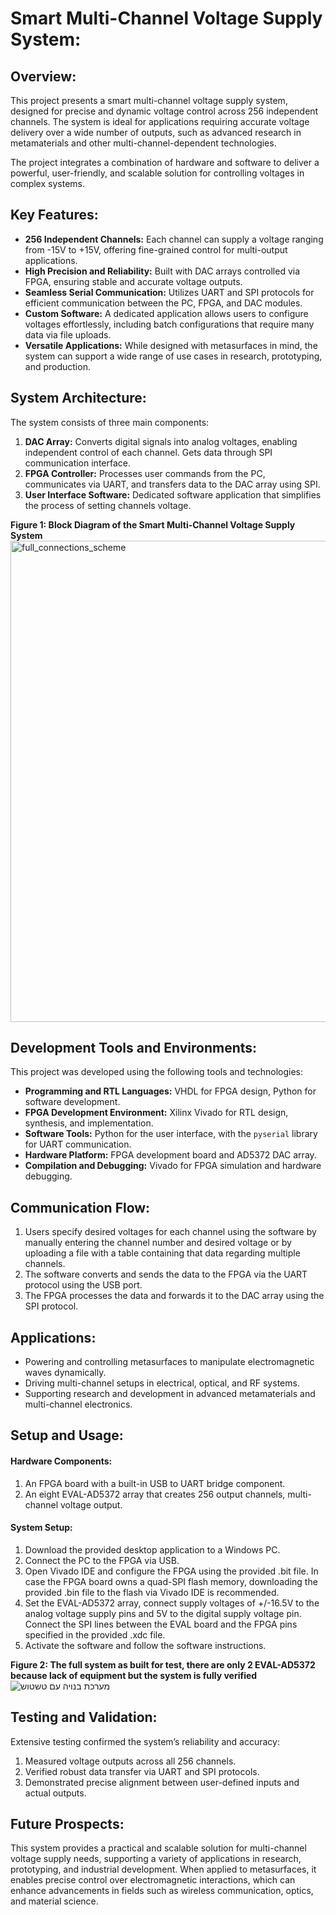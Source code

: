 # **Smart Multi-Channel Voltage Supply System:**

## **Overview:**
This project presents a smart multi-channel voltage supply system, designed for precise and dynamic voltage control across 256 independent channels. The system is ideal for applications requiring accurate voltage delivery over a wide number of outputs, such as advanced research in metamaterials and other multi-channel-dependent technologies.

The project integrates a combination of hardware and software to deliver a powerful, user-friendly, and scalable solution for controlling voltages in complex systems.

## **Key Features:**
- **256 Independent Channels:** Each channel can supply a voltage ranging from -15V to +15V, offering fine-grained control for multi-output applications.  
- **High Precision and Reliability:** Built with DAC arrays controlled via FPGA, ensuring stable and accurate voltage outputs.  
- **Seamless Serial Communication:** Utilizes UART and SPI protocols for efficient communication between the PC, FPGA, and DAC modules.  
- **Custom Software:** A dedicated application allows users to configure voltages effortlessly, including batch configurations that require many data via file uploads.  
- **Versatile Applications:** While designed with metasurfaces in mind, the system can support a wide range of use cases in research, prototyping, and production.  

## **System Architecture:**
The system consists of three main components:  
1. **DAC Array:** Converts digital signals into analog voltages, enabling independent control of each channel. Gets data through SPI communication interface.   
2. **FPGA Controller:** Processes user commands from the PC, communicates via UART, and transfers data to the DAC array using SPI.  
3. **User Interface Software:** Dedicated software application that simplifies the process of setting channels voltage.

**Figure 1: Block Diagram of the Smart Multi-Channel Voltage Supply System** <img width="770" alt="full_connections_scheme" src="https://github.com/user-attachments/assets/91e65abd-ff0d-4a83-9744-38653927f7c7" />    

## **Development Tools and Environments:**
This project was developed using the following tools and technologies:
- **Programming and RTL Languages:** VHDL for FPGA design, Python for software development.
- **FPGA Development Environment:** Xilinx Vivado for RTL design, synthesis, and implementation.
- **Software Tools:** Python for the user interface, with the `pyserial` library for UART communication.
- **Hardware Platform:** FPGA development board and AD5372 DAC array.
- **Compilation and Debugging:** Vivado for FPGA simulation and hardware debugging.

## **Communication Flow:**
1. Users specify desired voltages for each channel using the software by manually entering the channel number and desired voltage or by uploading a file with a table containing that data regarding multiple channels.  
2. The software converts and sends the data to the FPGA via the UART protocol using the USB port.  
3. The FPGA processes the data and forwards it to the DAC array using the SPI protocol.  

## **Applications:**
- Powering and controlling metasurfaces to manipulate electromagnetic waves dynamically.
- Driving multi-channel setups in electrical, optical, and RF systems.
- Supporting research and development in advanced metamaterials and multi-channel electronics.

## **Setup and Usage:**
#### **Hardware Components:**
1. An FPGA board with a built-in USB to UART bridge component.  
2. An eight EVAL-AD5372 array that creates 256 output channels, multi-channel voltage output.  

#### **System Setup:**
1. Download the provided desktop application to a Windows PC.  
2. Connect the PC to the FPGA via USB.  
3. Open Vivado IDE and configure the FPGA using the provided .bit file. In case the FPGA board owns a quad-SPI flash memory, downloading the provided .bin file to the flash via Vivado IDE is recommended.  
4. Set the EVAL-AD5372 array, connect supply voltages of +/-16.5V to the analog voltage supply pins and 5V to the digital supply voltage pin. Connect the SPI lines between the EVAL board and the FPGA pins specified in the provided .xdc file.  
5. Activate the software and follow the software instructions.  

**Figure 2: The full system as built for test, there are only 2 EVAL-AD5372 because lack of equipment but the system is fully verified**![מערכת בנויה עם טשטוש](https://github.com/user-attachments/assets/c4600cfe-bdf4-4e74-8e68-803dc618946a)  

## **Testing and Validation:**
Extensive testing confirmed the system’s reliability and accuracy:
1. Measured voltage outputs across all 256 channels.
2. Verified robust data transfer via UART and SPI protocols.
3. Demonstrated precise alignment between user-defined inputs and actual outputs.

## **Future Prospects:**
This system provides a practical and scalable solution for multi-channel voltage supply needs, supporting a variety of applications in research, prototyping, and industrial development. When applied to metasurfaces, it enables precise control over electromagnetic interactions, which can enhance advancements in fields such as wireless communication, optics, and material science.
